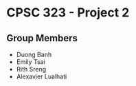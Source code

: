 # CPSC 323 - Project 2

## Group Members
- Duong Banh
- Emily Tsai
- Rith Sreng
- Alexavier Lualhati
